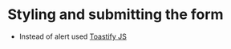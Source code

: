 # Styling and submitting the form

- Instead of alert used [Toastify JS](https://apvarun.github.io/toastify-js/#)
